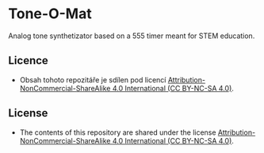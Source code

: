 # Tone-O-Mat
Analog tone synthetizator based on a 555 timer meant for STEM education.

## Licence
* Obsah tohoto repozitáře je sdílen pod licencí [Attribution-NonCommercial-ShareAlike 4.0 International (CC BY-NC-SA 4.0)](https://creativecommons.org/licenses/by-nc-sa/4.0/).


## License
* The contents of this repository are shared under the license [Attribution-NonCommercial-ShareAlike 4.0 International (CC BY-NC-SA 4.0)](https://creativecommons.org/licenses/by-nc-sa/4.0/).
